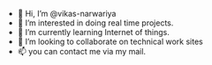 - 👋 Hi, I’m @vikas-narwariya
- 👀 I’m interested in doing real time projects.
- 🌱 I’m currently learning Internet of things.
- 💞️ I’m looking to collaborate on technical work sites
- 📫 you can contact me via my mail.

<!---
vikas-narwariya/vikas-narwariya is a ✨ special ✨ repository because its `README.md` (this file) appears on your GitHub profile.
You can click the Preview link to take a look at your changes.
--->
